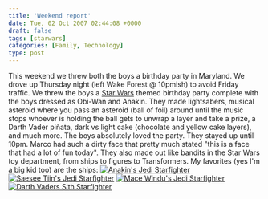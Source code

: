 ```yaml
---
title: 'Weekend report'
date: Tue, 02 Oct 2007 02:44:08 +0000
draft: false
tags: [starwars]
categories: [Family, Technology]
type: post
---
```


This weekend we threw both the boys a birthday party in Maryland. We drove up Thursday night (left Wake Forest @ 10pmish) to avoid Friday traffic. We threw the boys a [Star Wars](http://www.starwars.com/) themed birthday party complete with the boys dressed as Obi-Wan and Anakin. They made lightsabers, musical asteroid where you pass an asteroid (ball of foil) around until the music stops whoever is holding the ball gets to unwrap a layer and take a prize, a Darth Vader piñata, dark vs light cake (chocolate and yellow cake layers), and much more. The boys absolutely loved the party. They stayed up until 10pm. Marco had such a dirty face that pretty much stated "this is a face that had a lot of fun today". They also made out like bandits in the Star Wars toy department, from ships to figures to Transformers. My favorites (yes I'm a big kid too) are the ships: [![Anakin's Jedi Starfighter](http://ec1.images-amazon.com/images/I/51J0VJMPK1L._AA280_.jpg)](http://www.amazon.com/Star-Episode-Anakin-Skywalker-Starfight/dp/B00065ARIE/ref=pd_sim_t_shvl_title_5/103-6676131-3580641?ie=UTF8&qid=1191292544&sr=8-3) [![Saesee Tiin's Jedi Starfighter](http://ec1.images-amazon.com/images/I/41jHNX4it2L._AA280_.jpg)](http://www.amazon.com/Star-Wars-Saesee-Starfighter-Vehicle/dp/B000GKA36K/ref=pd_bbs_sr_3/103-6676131-3580641?ie=UTF8&s=toys-and-games&qid=1191292544&sr=8-3) [![Mace Windu's Jedi Starfighter](http://ec1.images-amazon.com/images/I/51ZKSDT0D7L._AA280_.jpg)](http://www.amazon.com/Star-Wars-Windu-Starfighter-Vehicle/dp/B000GGPNC8/ref=pd_bbs_4/103-6676131-3580641?ie=UTF8&s=toys-and-games&qid=1191292544&sr=8-4) [![Darth Vaders Sith Starfighter](http://ec1.images-amazon.com/images/I/31MrrbcgpdL._AA280_.jpg)](http://www.amazon.com/Star-Wars-Darth-Vaders-Starfighter/dp/B000GKC8RM/ref=pd_sim_t_shvl_img_1/103-6676131-3580641?ie=UTF8&qid=1191292544&sr=8-4)
